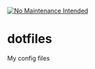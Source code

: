 [![No Maintenance Intended](http://unmaintained.tech/badge.svg)](http://unmaintained.tech/)

# dotfiles

My config files
